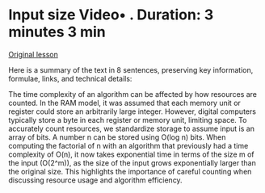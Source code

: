 # Input size Video• . Duration: 3 minutes 3 min

[Original lesson](https://www.coursera.org/learn/uol-algorithms-and-data-structures-1/lecture/yKACg/input-size)

Here is a summary of the text in 8 sentences, preserving key information, formulae, links, and technical details:

The time complexity of an algorithm can be affected by how resources are counted. In the RAM model, it was assumed that each memory unit or register could store an arbitrarily large integer. However, digital computers typically store a byte in each register or memory unit, limiting space. To accurately count resources, we standardize storage to assume input is an array of bits. A number n can be stored using O(log n) bits. When computing the factorial of n with an algorithm that previously had a time complexity of O(n), it now takes exponential time in terms of the size m of the input (O(2^m)), as the size of the input grows exponentially larger than the original size. This highlights the importance of careful counting when discussing resource usage and algorithm efficiency.


